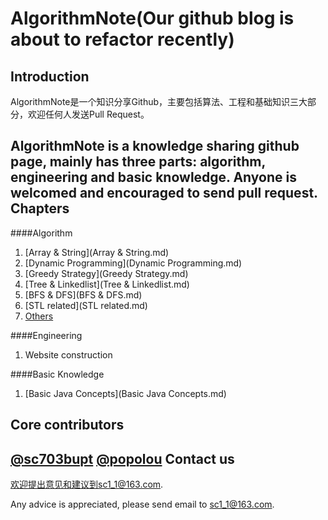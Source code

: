 AlgorithmNote(Our github blog is about to refactor recently)
=============
Introduction
------------
AlgorithmNote是一个知识分享Github，主要包括算法、工程和基础知识三大部分，欢迎任何人发送Pull Request。  

AlgorithmNote is a knowledge sharing github page, mainly has three parts: algorithm, engineering and basic knowledge.
Anyone is welcomed and encouraged to send pull request.
Chapters
------------
####Algorithm
1. [Array & String](Array & String.md)
2. [Dynamic Programming](Dynamic Programming.md)  
3. [Greedy Strategy](Greedy Strategy.md)  
4. [Tree & Linkedlist](Tree & Linkedlist.md)  
5. [BFS & DFS](BFS & DFS.md)
6. [STL related](STL related.md)  
7. [Others](Others.md)  

####Engineering
1. Website construction  

####Basic Knowledge
1. [Basic Java Concepts](Basic Java Concepts.md)  

Core contributors
------------
[@sc703bupt](https://github.com/sc703bupt)
[@popolou](https://github.com/popolou)
Contact us
------------
欢迎提出意见和建议到sc1_1@163.com.  

Any advice is appreciated, please send email to sc1_1@163.com.
